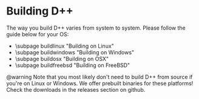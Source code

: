 # Building D++

The way you build D++ varies from system to system. Please follow the guide below for your OS:

* \subpage buildlinux "Building on Linux"
* \subpage buildwindows "Building on Windows"
* \subpage buildosx "Building on OSX"
* \subpage buildfreebsd "Building on FreeBSD"

@warning Note that you most likely don't need to build D++ from source if you're on Linux or Windows. We offer prebuilt binaries for these platforms! Check the downloads in the releases section on github.